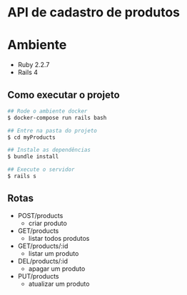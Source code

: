 # API de cadastro de produtos

# Ambiente

- Ruby 2.2.7
- Rails 4

## Como executar o projeto

```bash
## Rode o ambiente docker
$ docker-compose run rails bash

## Entre na pasta do projeto
$ cd myProducts

## Instale as dependências
$ bundle install

## Execute o servidor
$ rails s
```

## Rotas

- POST/products
  - criar produto
- GET/products
  - listar todos produtos
- GET/products/:id
  - listar um produto
- DEL/products/:id
  - apagar um produto
- PUT/products
  - atualizar um produto
